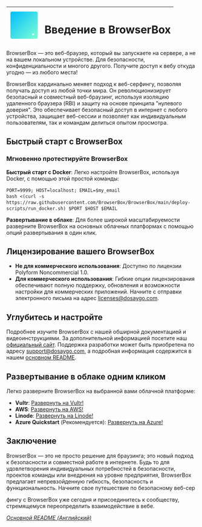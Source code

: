 | <img style="width:80px; height:80px;" src="https://raw.githubusercontent.com/BrowserBox/BrowserBox/main/docs/icon.svg" alt="BrowserBox Logo 2023"> | <h1>Введение в BrowserBox</h1> |
|------|------|


BrowserBox — это веб-браузер, который вы запускаете на сервере, а не на вашем локальном устройстве. Для безопасности, конфиденциальности и многого другого. Получите доступ к вебу откуда угодно — из любого места!

BrowserBox кардинально меняет подход к веб-серфингу, позволяя получать доступ из любой точки мира. Он революционизирует безопасный и совместный веб-браузинг, используя изоляцию удаленного браузера (RBI) и защиту на основе принципа "нулевого доверия". Это обеспечивает безопасный доступ в интернет с любого устройства, защищает веб-сессии и позволяет как индивидуальным пользователям, так и командам делиться опытом просмотра.

## Быстрый старт с BrowserBox

### Мгновенно протестируйте BrowserBox

**Быстрый старт с Docker**: Легко настройте BrowserBox, используя Docker, с помощью этой простой команды:

```console
PORT=9999; HOST=localhost; EMAIL=$my_email
bash <(curl -s https://raw.githubusercontent.com/BrowserBox/BrowserBox/main/deploy-scripts/run_docker.sh) $PORT $HOST $EMAIL
```

**Развертывание в облаке**: Для более широкой масштабируемости разверните BrowserBox на основных облачных платформах с помощью опций развертывания в один клик.

## Лицензирование вашего BrowserBox

- **Не для коммерческого использования**: Доступно по лицензии Polyform Noncommercial 1.0.
- **Для коммерческого использования**: Гибкие опции лицензирования обеспечивают полную поддержку, обновления и возможности настройки для коммерческих приложений. Начните с отправки электронного письма на адрес licenses@dosaygo.com.

## Углубитесь и настройте

Подробнее изучите BrowserBox с нашей обширной документацией и видеоинструкциями. За дополнительной информацией посетите наш [официальный сайт](https://dosaygo.com). Поддержка разработки может быть приобретена по адресу support@dosaygo.com, а подробная информация содержится в нашем [основном README](https://github.com/BrowserBox/BrowserBox).

## Развертывание в облаке одним кликом

Легко разверните BrowserBox на выбранной вами облачной платформе:

- **Vultr**: [Развернуть на Vultr!](https://my.vultr.com/deploy?marketplace_app=browserbox&marketplace_vendor_username=DOSYAGO&_gl=1*66yk24*_ga*NDY0MTUzODIzLjE2OTM0Nzg4MDA.*_ga_K6536FHN4D*MTcwNTM3NzY0NS40NC4xLjE3MDUzNzgyMzMuMjguMC4w)
- **AWS**: [Развернуть на AWS!](https://us-east-1.console.aws.amazon.com/cloudformation/home#/stacks/quickcreate?stackName=My-BrowserBox&templateURL=https://dosyago-external.s3.us-west-1.amazonaws.com/cloud-formation-template.yaml)
- **Linode**: [Развернуть на Linode!](https://cloud.linode.com/linodes/create?type=StackScripts&subtype=Community&stackScriptID=1279678)
- **Azure Quickstart** (Рекомендуется): [Развернуть на Azure!](https://portal.azure.com/#create/Microsoft.Template/uri/https%3A%2F%2Fraw.githubusercontent.com%2FAzure%2Fazure-quickstart-templates%2Fmaster%2Fapplication-workloads%2Fdosyago%2Fbrowserbox%2Fazuredeploy.json/createUIDefinitionUri/https%3A%2F%2Fraw.githubusercontent.com%2FAzure%2Fazure-quickstart-templates%2Fmaster%2Fapplication-workloads%2Fdosyago%2Fbrowserbox%2FcreateUiDefinition.json)

## Заключение

BrowserBox — это не просто решение для браузинга; это новый подход к безопасности и совместной работе в интернете. Будь то для удовлетворения индивидуальных потребностей в безопасности, проектов команды или внедрения на уровне предприятия, BrowserBox предлагает непревзойденную гибкость, безопасность и функциональность. Начните свое путешествие по безопасному веб-сер

фингу с BrowserBox уже сегодня и присоединитесь к сообществу, стремящемуся переопределить взаимодействие в вебе.

*[Основной README (Английский)](https://github.com/BrowserBox/BrowserBox?tab=readme-ov-file#browserbox-)*

